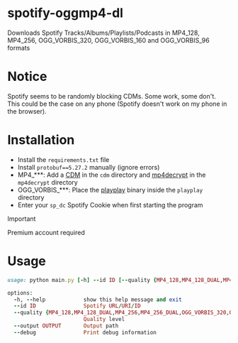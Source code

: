 # spotify-oggmp4-dl
Downloads Spotify Tracks/Albums/Playlists/Podcasts in MP4_128, MP4_256, OGG_VORBIS_320, OGG_VORBIS_160 and OGG_VORBIS_96 formats 

# Notice
Spotify seems to be randomly blocking CDMs. Some work, some don't. \
This could be the case on any phone (Spotify doesn't work on my phone in the browser).

# Installation
+ Install the `requirements.txt` file
+ Install `protobuf==5.27.2` manually (ignore errors)
+ MP4_***: Add a [CDM](https://forum.videohelp.com/threads/408031-Dumping-Your-own-L3-CDM-with-Android-Studio) in the `cdm` directory and [mp4decrypt](https://www.bento4.com/downloads/) in the `mp4decrypt` directory
+ OGG_VORBIS_***: Place the [playplay](https://duckduckgo.com/?q=playplay+decryptor) binary inside the `playplay` directory
+ Enter your `sp_dc` Spotify Cookie when first starting the program

> [!IMPORTANT]  
> Premium account required

# Usage
```ruby
usage: python main.py [-h] --id ID [--quality {MP4_128,MP4_128_DUAL,MP4_256,MP4_256_DUAL,OGG_VORBIS_320,OGG_VORBIS_160,OGG_VORBIS_96}] [--output OUTPUT] [--debug]

options:
  -h, --help            show this help message and exit
  --id ID               Spotify URL/URI/ID
  --quality {MP4_128,MP4_128_DUAL,MP4_256,MP4_256_DUAL,OGG_VORBIS_320,OGG_VORBIS_160,OGG_VORBIS_96}
                        Quality level
  --output OUTPUT       Output path
  --debug               Print debug information
```
